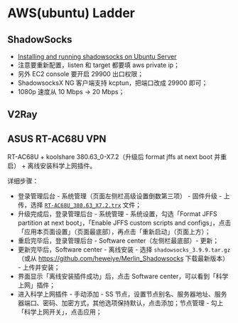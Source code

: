 # AWS(ubuntu) Ladder

## ShadowSocks

+ [Installing and running shadowsocks on Ubuntu Server](https://gist.github.com/zhiguangwang/7018fbc0a38a5b663868)
+ 注意要重新配置，listen 和 target 都要填 aws private ip；
+ 另外 EC2 console 要开启 29900 出口权限；
+ ShadowsocksX NG 客户端支持 kcptun，把端口改成 29900 即可；
+ 1080p 速度从 10 Mbps -> 20 Mbps；

## V2Ray



## ASUS RT-AC68U VPN

RT-AC68U + koolshare 380.63_0-X7.2（升级后 format jffs at next boot 并重启） + 离线安装科学上网插件。

详细步骤：

+ 登录管理后台 - 系统管理（页面左侧栏高级设置倒数第三项） - 固件升级 - 上传，选择 [`RT-AC68U_380.63_X7.2.trx`](https://firmware.koolshare.cn/Koolshare_Merlin_Legacy_380/ASUS/RT-AC68U/X7.2/) 文件；
+ 升级完成后，登录管理后台 - 系统管理 - 系统设置，勾选「Format JFFS partition at next boot」，「Enable JFFS custom scripts and configs」，点击「应用本页面设置」（页面最底部），再点击「重新启动」（页面上方）；
+ 重启完毕后，登录管理后台 - Software center（左侧栏最底部）- 更新；
+ 更新完毕后，Software center - 离线安装 - 选择 `shadowsocks_3.9.9.tar.gz`（或从 https://github.com/heweiye/Merlin_Shadowsocks 下载最新版本） - 上传并安装；
+ 界面显示「离线安装插件成功」后，点击 Software center，可以看到「科学上网」插件；
+ 进入科学上网插件 - 手动添加 - SS 节点，设置节点别名、服务器地址、服务器端口、密码、加密方式，其他选项保持默认，点击添加；节点管理 - 勾上「科学上网开关」，点击应用；
